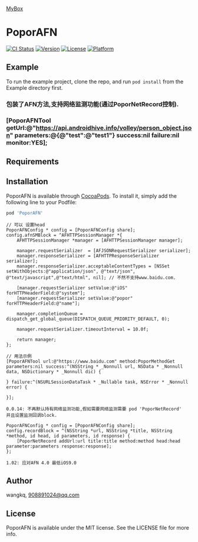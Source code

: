 <a href='https://github.com/popor/mybox'> MyBox </a>

# PoporAFN

[![CI Status](https://img.shields.io/travis/wangkq/PoporAFN.svg?style=flat)](https://travis-ci.org/wangkq/PoporAFN)
[![Version](https://img.shields.io/cocoapods/v/PoporAFN.svg?style=flat)](https://cocoapods.org/pods/PoporAFN)
[![License](https://img.shields.io/cocoapods/l/PoporAFN.svg?style=flat)](https://cocoapods.org/pods/PoporAFN)
[![Platform](https://img.shields.io/cocoapods/p/PoporAFN.svg?style=flat)](https://cocoapods.org/pods/PoporAFN)

## Example

To run the example project, clone the repo, and run `pod install` from the Example directory first.
### 包装了AFN方法,支持网络监测功能(通过PoporNetRecord控制).
### [PoporAFNTool getUrl:@"https://api.androidhive.info/volley/person_object.json" parameters:@{@"test":@"test1"} success:nil failure:nil monitor:YES];

## Requirements

## Installation

PoporAFN is available through [CocoaPods](https://cocoapods.org). To install
it, simply add the following line to your Podfile:

```ruby
pod 'PoporAFN'
```

```
// 可以 设置head
PoporAFNConfig * config = [PoporAFNConfig share];
config.afnSMBlock = ^AFHTTPSessionManager *{
	AFHTTPSessionManager *manager = [AFHTTPSessionManager manager];

	manager.requestSerializer  = [AFJSONRequestSerializer serializer];
	manager.responseSerializer = [AFHTTPResponseSerializer serializer];
	manager.responseSerializer.acceptableContentTypes = [NSSet setWithObjects:@"application/json", @"text/json", @"text/javascript",@"text/html", nil]; // 不然不支持www.baidu.com.

	[manager.requestSerializer setValue:@"iOS" forHTTPHeaderField:@"system"];
	[manager.requestSerializer setValue:@"popor" forHTTPHeaderField:@"name"];

	manager.completionQueue = dispatch_get_global_queue(DISPATCH_QUEUE_PRIORITY_DEFAULT, 0);

	manager.requestSerializer.timeoutInterval = 10.0f;

	return manager;
};

```

```
// 用法示例
[PoporAFNTool url:@"https://www.baidu.com" method:PoporMethodGet parameters:nil success:^(NSString * _Nonnull url, NSData * _Nonnull data, NSDictionary * _Nonnull dic) {

} failure:^(NSURLSessionDataTask * _Nullable task, NSError * _Nonnull error) {

}];

```

```
0.0.14: 不再默认持有网络监测功能,假如需要网络监测需要 pod 'PoporNetRecord'
并且设置监测回调block.

PoporAFNConfig * config = [PoporAFNConfig share];
config.recordBlock = ^(NSString *url, NSString *title, NSString *method, id head, id parameters, id response) {
    [PoporNetRecord addUrl:url title:title method:method head:head parameter:parameters response:response];
};

```
```
1.02: 应对AFN 4.0 最低iOS9.0

```

## Author

wangkq, 908891024@qq.com

## License

PoporAFN is available under the MIT license. See the LICENSE file for more info.
